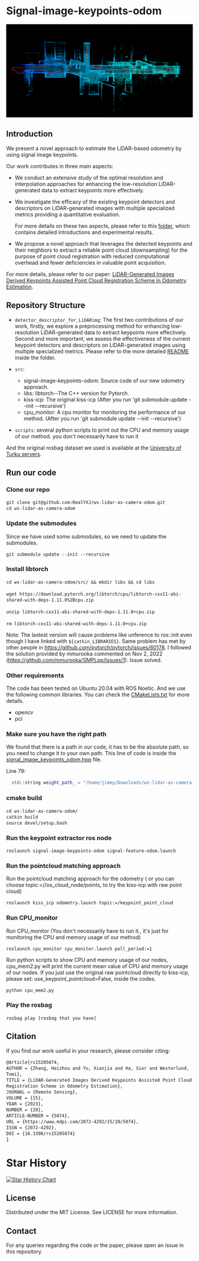 # Signal-image-keypoints-odom


![Alt text](/imgs/Kiss_55_sup.png)

## Introduction
We present a novel approach to estimate the LiDAR-based odometry by using signal image keypoints. 

Our work contributes in three main aspects:

* We conduct an extensive study of the optimal resolution and interpolation approaches for enhancing the low-resolution LiDAR-generated data to extract keypoints more effectively.

* We investigate the efficacy of the existing keypoint detectors and descriptors on LiDAR-generated images with multiple specialized metrics providing a quantitative evaluation.
  
  For more details on these two aspects, please refer to this [folder](detector_descriptor_for_LiDARimg), which contains detailed introductions and experimental results.

* We propose a novel approach that leverages the detected keypoints and their neighbors to extract a reliable point cloud (downsampling) for the purpose of point cloud registration with reduced computational overhead and fewer deficiencies in valuable point acquisition.

For more details, please refer to our paper: [LiDAR-Generated Images Derived Keypoints Assisted Point Cloud Registration Scheme in Odometry Estimation](https://www.mdpi.com/2072-4292/15/20/5074).


## Repository Structure
- `detector_descriptor_for_LiDARimg`: The first two contributions of our work, firstly, we explore a preprocessing method for enhancing low-resolution LiDAR-generated data to extract keypoints more effectively. Second and more important, we assess the effectiveness of the current keypoint detectors and descriptors on LiDAR-generated images using multiple specialized metrics. Please refer to the more detailed [README](detector_descriptor_for_LiDARimg/README.md) inside the folder.
- `src`: 
    * signal-image-keypoints-odom: Source code of our new odometry approach.
    * libs: libtorch--The C++ version for Pytorch.
    * kiss-icp: The original kiss-icp (After you run 'git submodule update --init --recursive')
    * cpu_monitor: A cpu monitor for monitoring the performance of our method. (After you run 'git submodule update --init --recursive')


- `scripts`: several python scripts to print out the CPU and memory usage of our method. you don't necessarily have to run it


And the original rosbag dataset we used is available at the [University of Turku servers](https://utufi.sharepoint.com/:f:/s/msteams_0ed7e9/Etwsa7m8hxhMk9H3x-K6DfUBgU3x-ZK9vMeD_V0J2mdHwA).




## Run our code

### Clone our repo
```
git clone git@github.com:RealYXJ/ws-lidar-as-camera-odom.git
cd ws-lidar-as-camera-odom
```
### Update the submodules

Since we have used some submodules, so we need to update the submodules.
```
git submodule update --init --recursive
```

### Install libtorch

```
cd ws-lidar-as-camera-odom/src/ && mkdir libs && cd libs

wget https://download.pytorch.org/libtorch/cpu/libtorch-cxx11-abi-shared-with-deps-1.11.0%2Bcpu.zip

unzip libtorch-cxx11-abi-shared-with-deps-1.11.0+cpu.zip

rm libtorch-cxx11-abi-shared-with-deps-1.11.0+cpu.zip
```

Note: The lastest version will cause problems like unference to ros::init even though I have linked with `${catkin_LIBRARIES}`. Same problem has met by other people in https://github.com/pytorch/pytorch/issues/60178. I followed the solution provided by mmurooka commented on Nov 2, 2022 (https://github.com/mmurooka/SMPLpp/issues/1). Issue solved.


### Other requirements

The code has been tested on Ubuntu 20.04 with ROS Noetic. And we use the following common libraries. You can check the [CMakeLists.txt](src/signal-image-keypoints-odom/CMakeLists.txt) for more details.

* opencv
* pcl


### Make sure you have the right path


We found that there is a path in our code, it has to be the absolute path, so you need to change it to your own path.
This line of code is inside the [signal_image_keypoints_odom.hpp](src/signal-image-keypoints-odom/include/signal_image_keypoints_odom/signal_image_keypoints_odom.hpp) file.

Line 79:
```cpp
  std::string weight_path_ = "/home/jimmy/Downloads/ws-lidar-as-camera-odom/src/signal-image-keypoints-odom/model/superpoint_v2.pt";
```


### cmake build
```
cd ws-lidar-as-camera-odom/
catkin build
source devel/setup.bash
```


### Run the keypoint extractor ros node
```
roslaunch signal-image-keypoints-odom signal-feature-odom.launch
```


### Run the pointcloud matching approach 

Run the pointcloud matching approach for the odometry ( or you can choose topic:=//os_cloud_node/points, to try the kiss-icp with raw point cloud)

```
roslaunch kiss_icp odometry.launch topic:=/keypoint_point_cloud
```


### Run CPU_monitor
Run CPU_monitor (You don't necessarily have to run it., it's just for monitoring the CPU and memory usage of our method)
```
roslaunch cpu_monitor cpu_monitor.launch poll_period:=1
```

Run python scripts to show CPU and memory usage of our nodes, cpu_mem2.py will print the current mean value of CPU and memory usage of our nodes. If you just use the original raw pointcloud directly to kiss-icp, please set: use_keypoint_pointcloud=False, inside the codes.

```
python cpu_mem2.py 
```

### Play the rosbag

```
rosbag play [rosbag that you have]
```

## Citation
If you find our work useful in your research, please consider citing:
```
@Article{rs15205074,
AUTHOR = {Zhang, Haizhou and Yu, Xianjia and Ha, Sier and Westerlund, Tomi},
TITLE = {LiDAR-Generated Images Derived Keypoints Assisted Point Cloud Registration Scheme in Odometry Estimation},
JOURNAL = {Remote Sensing},
VOLUME = {15},
YEAR = {2023},
NUMBER = {20},
ARTICLE-NUMBER = {5074},
URL = {https://www.mdpi.com/2072-4292/15/20/5074},
ISSN = {2072-4292},
DOI = {10.3390/rs15205074}
}
```
# Star History

[![Star History Chart](https://api.star-history.com/svg?repos=TIERS/ws-lidar-as-camera-odom&type=Date)](https://star-history.com/#TIERS/ws-lidar-as-camera-odom&Date)

## License
Distributed under the MIT License. See LICENSE for more information.

## Contact
For any queries regarding the code or the paper, please open an issue in this repository.


